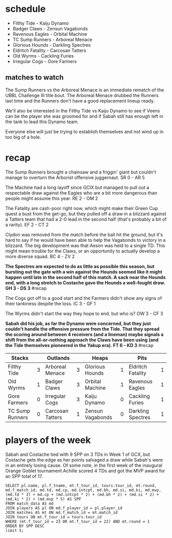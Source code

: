 # schedule

* Filthy Tide - Kaiju Dynamo
* Badger Claws - Zensun Vagabonds
* Ravenous Eagles -	Orbital Machine
* TC Sump Runners -	Arboreal Menace
* Glorious Hounds -	Darkling Spectres
* Eldritch Fatality - Carcosan Tatters
* Old Wyrms -	Cackling Furies
* Irregular Cogs - Gore Farmers

## matches to watch

The Sump Runners vs the Arboreal Menace is an immediate rematch of the UBBL Challenge III title bout. The Arboreal Menace drubbed the Runners last time and the Runners don't have a good replacement lineup ready.

We'll also be interested in the Filthy Tide vs Kaiju Dynamo to see if Veens can be the player she was groomed for and if Sabah still has enough left in the tank to lead this Dynamo team.

Everyone else will just be trying to establish themselves and not wind up in too big of a hole.

# recap

The Sump Runners brought a chainsaw and a friggin' giant but couldn't manage to overturn the Arborist offensive juggernaut. SR 0 - AR 5

The Machine had a long layoff since GCIX but managed to pull out a respectable draw against the Eagles who are a bit more dangerous than people might assume this year. RE 2 - OM 2

The Fatality are cash-poor right now, which might make their Green Cup quest a bust from the get-go, but they pulled off a draw in a blizzard against a Tatters team that had a 2-0 lead in the second half (that's probably a bit of a rarity). EF 2 - CT 2

Clydon was removed from the match before the ball hit the ground, but it's hard to say if he would have been able to help the Vagabonds to victory in a blizzard. The big development was that Aeson was held to a single TD. This might mean trouble for the Claws, or an opportunity to actually develop a more diverse squad. BC 4 - ZV 2

**The Spectres are expected to do as little as possible this season, but bursting out the gate with a win against the Hounds seemed like it might happen until late in the second half of this match. A sack near the Hounds end, with a long stretch to Costache gave the Hounds a well-fought draw. GH 3 - DS 3** #recap

The Cogs got off to a good start and the Farmers didn't show any signs of their tankiness despite the loss. IC 3 - GF 1

The Wyrms didn't start the way they hope to end, but who is? OW 3 - CF 3

**Sabah did his job, as far the Dynamo were concerned, but they just couldn't handle the offensive pressure from the Tide. That they spread the scoring around between 4 receivers (and a lineman) maybe signals a shift from the all-or-nothing approach the Claws have been using (and the Tide themselves pioneered in the Yakup era). FT 6 - KD 3** #recap

| Stacks |  | Outlands |  | Heaps |  | Pits |  |
|-------|-----|--|--|------|------|--|--|
| Filthy Tide | 3 | Arboreal Menace | 3 | Glorious Hounds | 1 | Eldritch Fatality | 1 |
| Old Wyrms | 1 | Badger Claws | 3 | Orbital Machine | 1 | Ravenous Eagles | 1 |
| Gore Farmers | 0 | Irregular Cogs | 3 | Kaiju Dynamo | 0 | Cackling Furies | 1 |
| TC Sump Runners | 0 | Carcosan Tatters | 1 | Zensun Vagabonds | 0 | Darkling Spectres | 1 |


# players of the week

Sabah and Costache tied  with 9 SPP on 3 TDs in Week 1 of GCX, but Costache gets the edge as her points salvaged a draw while Sabah's were in an entirely losing cause. Of some note, in the first week of the inaugural Orange Goblet tournament Achille scored 4 TDs and got the MVP award for an SPP total of 17.


```
SELECT pl.name, pl.f_tname, mt.f_tour_id, tours.tour_id, mt.round, md.f_match_id, md.td, md.cp, md.intcpt, md.bh, md.si, md.ki, md.mvp, (md.td * 3) + md.cp + (md.intcpt * 2) + (md.bh * 2) + (md.si * 2) + (md.ki * 2) + (md.mvp * 5) AS SPP 
FROM match_data AS md 
JOIN players AS pl ON md.f_player_id = pl.player_id
JOIN matches AS mt ON md.f_match_id = mt.match_id 
JOIN tours ON mt.f_tour_id = tours.tour_id
WHERE (mt.f_tour_id = 23 OR mt.f_tour_id = 22) AND mt.round = 1
ORDER BY SPP DESC 
limit 5;
```
